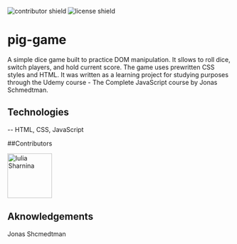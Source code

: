 ![contributor shield](https://img.shields.io/badge/Contributors-1-%23c24d89?style=for-the-badge)
![license shield](https://img.shields.io/badge/License-MIT-green?style=for-the-badge)

# pig-game

A simple dice game built to practice DOM manipulation. It sllows to roll dice, switch players, and hold current score. The game uses prewritten CSS styles and HTML. It was written as a learning project for studying purposes through the Udemy course - The Complete JavaScript course by Jonas Schmedtman. 

## Technologies

-- HTML, CSS, JavaScript

##Contributors

<a href="https://github.com/julia-ediamond">
  <img src="https://github.com/julia-ediamond.png" alt="Iulia Sharnina" width="100"/>
</a>

## Aknowledgements
Jonas Shcmedtman
